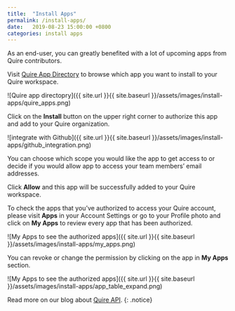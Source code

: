```yaml
---
title:  "Install Apps"
permalink: /install-apps/ 
date:   2019-08-23 15:00:00 +0800
categories: install apps
---
```

As an end-user, you can greatly benefited with a lot of upcoming apps from Quire contributors. 

Visit [Quire App Directory](https://quire.io//apps) to browse which app you want to install to your Quire workspace.

![Quire app directopry]({{ site.url }}{{ site.baseurl }}/assets/images/install-apps/quire_apps.png)

Click on the **Install** button on the upper right corner to authorize this app and add to your Quire organization. 

![integrate with Github]({{ site.url }}{{ site.baseurl }}/assets/images/install-apps/github_integration.png)

You can choose which scope you would like the app to get access to or decide if you would allow app to access your team members’ email addresses.

Click **Allow** and this app will be successfully added to your Quire workspace.

To check the apps that you’ve authorized to access your Quire account, please visit **Apps** in your Account Settings or go to your Profile photo and click on **My Apps** to review every app that has been authorized. 

![My Apps to see the authorized apps]({{ site.url }}{{ site.baseurl }}/assets/images/install-apps/my_apps.png)


You can revoke or change the permission by clicking on the app in **My Apps** section.

![My Apps to see the authorized apps]({{ site.url }}{{ site.baseurl }}/assets/images/install-apps/app_table_expand.png)


Read more on our blog about [Quire API](http://quire.io/blog/p/Quire-and-Beyond-Announce-Quire-API.html).
{: .notice}